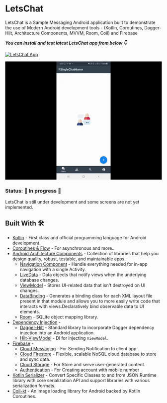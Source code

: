 # LetsChat
LetsChat is a Sample Messaging Android application built to demonstrate the use of Modern Android development tools - (Kotlin, Coroutines, Dagger-Hilt, Architecture Components, MVVM, Room, Coil) and Firebase


***You can Install and test latest LetsChat app from below 👇***

[![LetsChat App](https://img.shields.io/badge/LetsChat-APK-blue.svg?style=for-the-badge&logo=android)](https://github.com/a914-gowtham/LetsChat/blob/master/app/app-debug.apk)

<p float="center">
  <img src="demo_video.gif" />
</p>

### Status: 🚧 In progress 🚧

LetsChat is still under development and some screens are not yet implemented.

## Built With 🛠
- [Kotlin](https://kotlinlang.org/) - First class and official programming language for Android development.
- [Coroutines & Flow](https://kotlinlang.org/docs/reference/coroutines-overview.html) - For asynchronous and more..
- [Android Architecture Components](https://developer.android.com/topic/libraries/architecture) - Collection of libraries that help you design quality, robust, testable, and maintainable apps.
  - [Navigation Component](https://developer.android.com/guide/navigation/navigation-getting-started) - Handle everything needed for in-app navigation with a single Activity.
  - [LiveData](https://developer.android.com/topic/libraries/architecture/livedata) - Data objects that notify views when the underlying database changes.
  - [ViewModel](https://developer.android.com/topic/libraries/architecture/viewmodel) - Stores UI-related data that isn't destroyed on UI changes. 
  - [DataBinding](https://github.com/android/databinding-samples) - Generates a binding class for each XML layout file present in that module and allows you to more easily write code that interacts with views.Declaratively bind observable data to UI elements.
  - [Room](https://developer.android.com/topic/libraries/architecture/room) - SQLite object mapping library.
- [Dependency Injection](https://developer.android.com/training/dependency-injection) - 
  - [Dagger-Hilt](https://dagger.dev/hilt/) - Standard library to incorporate Dagger dependency injection into an Android application.
  - [Hilt-ViewModel](https://developer.android.com/training/dependency-injection/hilt-jetpack) - DI for injecting `ViewModel`.
- [Firebase](https://firebase.google.com/) - 
  - [Cloud Messaging](https://firebase.google.com/products/cloud-messaging) - For Sending Notification to client app.
  - [Cloud Firestore](https://firebase.google.com/docs/firestore) - Flexible, scalable NoSQL cloud database to store and sync data.
  - [Cloud Storage](https://firebase.google.com/docs/storage) - For Store and serve user-generated content.
  - [Authentication](https://firebase.google.com/docs/auth) - For Creating account with mobile number
- [Kotlin Serializer](https://github.com/Kotlin/kotlinx.serialization) - Convert Specific Classes to and from JSON.Runtime library with core serialization API and support libraries with various serialization formats.
- [Coil-kt](https://coil-kt.github.io/coil/) - An image loading library for Android backed by Kotlin Coroutines.



